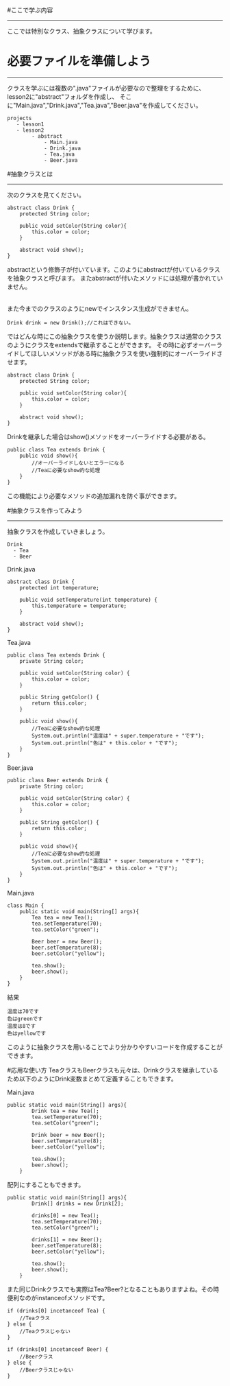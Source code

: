 #ここで学ぶ内容
* * * * *
ここでは特別なクラス、抽象クラスについて学びます。

# 必要ファイルを準備しよう
* * * * *

クラスを学ぶには複数の".java"ファイルが必要なので整理をするために、lesson2に"abstract"フォルダを作成し、
そこに"Main.java","Drink.java","Tea.java","Beer.java"を作成してください。

```
projects
   - lesson1
   - lesson2
        - abstract
            - Main.java
            - Drink.java
            - Tea.java
            - Beer.java
```

#抽象クラスとは
* * * * *
次のクラスを見てください。

```
abstract class Drink {
    protected String color;

    public void setColor(String color){
        this.color = color;
    }

    abstract void show();   
}
```

abstractという修飾子が付いています。このようにabstractが付いているクラスを抽象クラスと呼びます。
またabstractが付いたメソッドには処理が書かれていません。
<br>
<br>

また今までのクラスのようにnewでインスタンス生成ができません。

```
Drink drink = new Drink();//これはできない。
```

ではどんな時にこの抽象クラスを使うか説明します。抽象クラスは通常のクラスのようにクラスをextendsで継承することができます。
その時に必ずオーバーライドしてほしいメソッドがある時に抽象クラスを使い強制的にオーバーライドさせます。

```
abstract class Drink {
    protected String color;

    public void setColor(String color){
        this.color = color;
    }

    abstract void show();   
}
```

Drinkを継承した場合はshow()メソッドをオーバーライドする必要がある。

```
public class Tea extends Drink {
    public void show(){
        //オーバーライドしないとエラーになる
        //Teaに必要なshow的な処理
    }
}
```

この機能により必要なメソッドの追加漏れを防ぐ事ができます。

#抽象クラスを作ってみよう
* * * * *

抽象クラスを作成していきましょう。

```
Drink 
  - Tea
  - Beer
```

Drink.java

```
abstract class Drink {
    protected int temperature;

    public void setTemperature(int temperature) {
        this.temperature = temperature;
    }

    abstract void show();   
}
```

Tea.java

```
public class Tea extends Drink {
    private String color;

    public void setColor(String color) {
        this.color = color;
    }

    public String getColor() {
        return this.color;
    }

    public void show(){
        //Teaに必要なshow的な処理
        System.out.println("温度は" + super.temperature + "です");
        System.out.println("色は" + this.color + "です");
    }
}
```

Beer.java

```
public class Beer extends Drink {
    private String color;

    public void setColor(String color) {
        this.color = color;
    }

    public String getColor() {
        return this.color;
    }

    public void show(){
        //Teaに必要なshow的な処理
        System.out.println("温度は" + super.temperature + "です");
        System.out.println("色は" + this.color + "です");
    }
}
```

Main.java

```
class Main {
    public static void main(String[] args){
        Tea tea = new Tea();
        tea.setTemperature(70);
        tea.setColor("green");

        Beer beer = new Beer();
        beer.setTemperature(8);
        beer.setColor("yellow");
        
        tea.show();
        beer.show();
    }
}
```

結果

```
温度は70です
色はgreenです
温度は8です
色はyellowです
```

このように抽象クラスを用いることでより分かりやすいコードを作成することができます。


#応用な使い方
TeaクラスもBeerクラスも元々は、Drinkクラスを継承しているため以下のようにDrink変数まとめて定義することもできます。
<br>

Main.java

```
public static void main(String[] args){
        Drink tea = new Tea();
        tea.setTemperature(70);
        tea.setColor("green");

        Drink beer = new Beer();
        beer.setTemperature(8);
        beer.setColor("yellow");
        
        tea.show();
        beer.show();
    }
```

配列にすることもできます。

```
public static void main(String[] args){
        Drink[] drinks = new Drink[2];

        drinks[0] = new Tea();
        tea.setTemperature(70);
        tea.setColor("green");

        drinks[1] = new Beer();
        beer.setTemperature(8);
        beer.setColor("yellow");
        
        tea.show();
        beer.show();
    }
```

また同じDrinkクラスでも実際はTea?Beer?となることもありますよね。その時便利なのがinstanceofメソッドです。

```
if (drinks[0] incetanceof Tea) { 
    //Teaクラス
} else { 
    //Teaクラスじゃない
}
```


```
if (drinks[0] incetanceof Beer) { 
    //Beerクラス
} else { 
    //Beerクラスじゃない
}
```